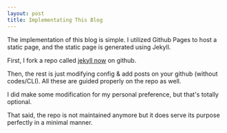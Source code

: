 ```yaml
---
layout: post
title: Implementating This Blog
---
```


The implementation of this blog is simple. I utilized Github Pages to host a static page, and the static page is generated using Jekyll.  
  
First, I fork a repo called [jekyll now](https://github.com/barryclark/jekyll-now) on github.  
  
Then, the rest is just modifying config & add posts on your github (without codes/CLI). All these are guided properly on the repo as well.  
  
I did make some modification for my personal preference, but that's totally optional.  
  
That said, the repo is not maintained anymore but it does serve its purpose perfectly in a minimal manner.
